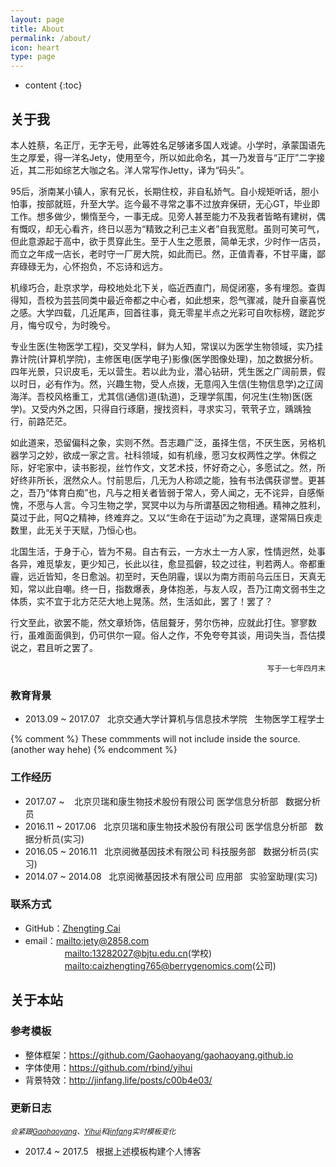```yaml
---
layout: page
title: About
permalink: /about/
icon: heart
type: page
---
```


* content
{:toc}

## 关于我

本人姓蔡，名正厅，无字无号，此等姓名足够诸多国人戏谑。小学时，承蒙国语先生之厚爱，得一洋名Jety，使用至今，所以如此命名，其一乃发音与“正厅”二字接近，其二形如综艺大咖之名。洋人常写作Jetty，译为“码头”。

95后，浙南某小镇人，家有兄长，长期住校，非自私娇气。自小规矩听话，胆小怕事，按部就班，升至大学。迄今最不寻常之事不过放弃保研，无心GT，毕业即工作。想多做少，懒惰至今，一事无成。见旁人甚至能力不及我者皆略有建树，偶有慨叹，却无心看齐，终日以恶为“精致之利己主义者”自我宽慰。虽则可笑可气，但此意源起于高中，欲于贯穿此生。至于人生之愿景，简单无求，少时作一店员，而立之年成一店长，老时守一厂房大院，如此而已。然，正值青春，不甘平庸，鄙弃碌碌无为，心怀抱负，不忘诗和远方。

机缘巧合，赴京求学，母校地处北下关，临近西直门，局促闭塞，多有埋怨。查舆得知，吾校为芸芸同类中最近帝都之中心者，如此想来，怨气骤减，陡升自豪喜悦之感。大学四载，几近尾声，回首往事，竟无零星半点之光彩可自吹标榜，蹉跎岁月，悔兮叹兮，为时晚兮。

专业生医(生物医学工程)，交叉学科，鲜为人知，常误以为医学生物领域，实乃挂靠计院(计算机学院)，主修医电(医学电子)影像(医学图像处理)，加之数据分析。四年光景，只识皮毛，无以营生。若以此为业，潜心钻研，凭生医之广阔前景，假以时日，必有作为。然，兴趣生物，受人点拨，无意闯入生信(生物信息学)之辽阔海洋。吾校风格重工，尤其信(通信)道(轨道)，乏理学氛围，何况生(生物)医(医学)。又受内外之困，只得自行琢磨，搜找资料，寻求实习，茕茕孑立，踽踽独行，前路茫茫。

如此道来，恐留偏科之象，实则不然。吾志趣广泛，虽择生信，不厌生医，另格机器学习之妙，欲成一家之言。社科领域，如有机缘，愿习女权两性之学。休假之际，好宅家中，读书影视，丝竹作文，文艺术技，怀好奇之心，多愿试之。然，所好终非所长，泯然众人。忖前思后，几无为人称颂之能，独有书法偶获谬誉。更甚之，吾乃“体育白痴”也，凡与之相关者皆弱于常人，旁人闻之，无不诧异，自感惭愧，不愿与人言。今习生物之学，冥冥中以为与所谓基因之物相通。精神之胜利，莫过于此，阿Q之精神，终难弃之。又以“生命在于运动”为之真理，遂常隔日疾走数里，此无关于天赋，乃恒心也。

北国生活，于身于心，皆为不易。自古有云，一方水土一方人家，性情迥然，处事各异，难觅挚友，更少知己，长此以往，愈显孤僻，较之过往，判若两人。帝都重霾，远近皆知，冬日愈汹。初至时，天色阴霾，误以为南方雨前乌云压日，天真无知，常以此自嘲。终一日，指数爆表，身体抱恙，与友人叹，吾乃江南文弱书生之体质，实不宜于北方茫茫大地上晃荡。然，生活如此，罢了！罢了？

行文至此，欲罢不能，然文章矫饰，佶屈聱牙，劳尔伤神，应就此打住。寥寥数行，虽难面面俱到，仍可供尔一窥。俗人之作，不免夸夸其谈，用词失当，吾估摸说之，君且听之罢了。

<p align="right"><small>写于一七年四月末</small></p>

### 教育背景

* 2013.09 ~ 2017.07&nbsp;&nbsp;&nbsp;北京交通大学计算机与信息技术学院&nbsp;&nbsp;&nbsp;生物医学工程学士
<!--* 2010.09 ~ 2013.07  浙江省平阳中学，高中-->
<!--* 2007.09 ~ 2010.12  浙江省平阳县实验中学，初中-->
<!--* 2001.09 ~ 2007.07  浙江省平阳县昆阳镇第五小学，小学-->

{% comment %}
    These commments will not include inside the source.(another way hehe)
{% endcomment %}

### 工作经历

* 2017.07 ~        &nbsp;&nbsp;&nbsp;北京贝瑞和康生物技术股份有限公司 医学信息分析部&nbsp;&nbsp;&nbsp;数据分析员
* 2016.11 ~ 2017.06&nbsp;&nbsp;&nbsp;北京贝瑞和康生物技术股份有限公司 医学信息分析部&nbsp;&nbsp;&nbsp;数据分析员(实习)
* 2016.05 ~ 2016.11&nbsp;&nbsp;&nbsp;北京阅微基因技术有限公司 科技服务部&nbsp;&nbsp;&nbsp;数据分析员(实习)
* 2014.07 ~ 2014.08&nbsp;&nbsp;&nbsp;北京阅微基因技术有限公司 应用部&nbsp;&nbsp;&nbsp;实验室助理(实习)

<!--### 奖项荣誉-->

### 联系方式

* GitHub：<a href="https://github.com/happykelee" target="_blank">Zhengting Cai</a>
* email：<mailto:jety@2858.com>
<br>&nbsp;&nbsp;&nbsp;&nbsp;&nbsp;&nbsp;&nbsp;&nbsp;&nbsp;&nbsp;&nbsp;&nbsp;&nbsp;&nbsp;&nbsp;&nbsp;<mailto:13282027@bjtu.edu.cn>(学校)
<br>&nbsp;&nbsp;&nbsp;&nbsp;&nbsp;&nbsp;&nbsp;&nbsp;&nbsp;&nbsp;&nbsp;&nbsp;&nbsp;&nbsp;&nbsp;&nbsp;<mailto:caizhengting765@berrygenomics.com>(公司)


## 关于本站

### 参考模板

* 整体框架：<a href="https://github.com/Gaohaoyang/gaohaoyang.github.io" target="_blank">https://github.com/Gaohaoyang/gaohaoyang.github.io</a>
* 字体使用：<a href="https://github.com/rbind/yihui" target="_blank">https://github.com/rbind/yihui</a>
* 背景特效：<a href="http://jinfang.life/posts/c00b4e03/" target="_blank">http://jinfang.life/posts/c00b4e03/</a>

### 更新日志
*<small>会紧跟[Gaohaoyang](https://gaohaoyang.github.io)、[Yihui](https://yihui.name)和[jinfang](http://jinfang.life/)实时模板变化</small>*

* 2017.4 ~ 2017.5&nbsp;&nbsp;&nbsp;根据上述模板构建个人博客

